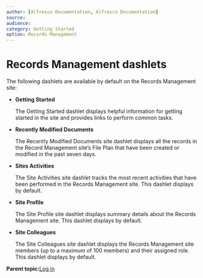 ```yaml
---
author: [Alfresco Documentation, Alfresco Documentation]
source: 
audience: 
category: Getting Started
option: Records Management
---
```


# Records Management dashlets

The following dashlets are available by default on the Records Management site:

-   ****Getting Started****

    The Getting Started dashlet displays helpful information for getting started in the site and provides links to perform common tasks.

-   ****Recently Modified Documents****

    The Recently Modified Documents site dashlet displays all the records in the Record Management site’s File Plan that have been created or modified in the past seven days.

-   ****Sites Activities****

    The Site Activities site dashlet tracks the most recent activities that have been performed in the Records Management site. This dashlet displays by default.

-   ****Site Profile****

    The Site Profile site dashlet displays summary details about the Records Management site. This dashlet displays by default.

-   ****Site Colleagues****

    The Site Colleagues site dashlet displays the Records Management site members \(up to a maximum of 100 members\) and their assigned role. This dashlet displays by default.


**Parent topic:**[Log in](../tasks/rm-login.md)

